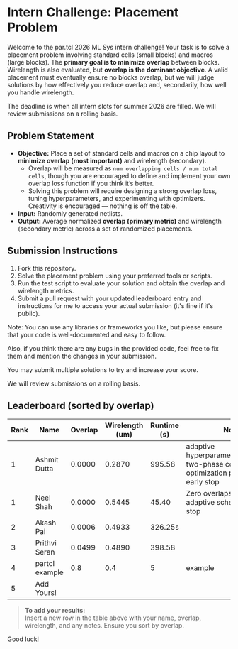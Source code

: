 # Intern Challenge: Placement Problem

Welcome to the par.tcl 2026 ML Sys intern challenge! Your task is to solve a placement problem involving standard cells (small blocks) and macros (large blocks). The **primary goal is to minimize overlap** between blocks. Wirelength is also evaluated, but **overlap is the dominant objective**. A valid placement must eventually ensure no blocks overlap, but we will judge solutions by how effectively you reduce overlap and, secondarily, how well you handle wirelength.

The deadline is when all intern slots for summer 2026 are filled. We will review submissions on a rolling basis.

## Problem Statement

- **Objective:** Place a set of standard cells and macros on a chip layout to **minimize overlap (most important)** and wirelength (secondary).  
  - Overlap will be measured as `num overlapping cells / num total cells`, though you are encouraged to define and implement your own overlap loss function if you think it’s better.  
  - Solving this problem will require designing a strong overlap loss, tuning hyperparameters, and experimenting with optimizers. Creativity is encouraged — nothing is off the table.  
- **Input:** Randomly generated netlists.  
- **Output:** Average normalized **overlap (primary metric)** and wirelength (secondary metric) across a set of randomized placements.  

## Submission Instructions

1. Fork this repository.  
2. Solve the placement problem using your preferred tools or scripts.  
3. Run the test script to evaluate your solution and obtain the overlap and wirelength metrics.  
4. Submit a pull request with your updated leaderboard entry and instructions for me to access your actual submission (it's fine if it's public).  

Note: You can use any libraries or frameworks you like, but please ensure that your code is well-documented and easy to follow.  

Also, if you think there are any bugs in the provided code, feel free to fix them and mention the changes in your submission.  

You may submit multiple solutions to try and increase your score.

We will review submissions on a rolling basis. 


## Leaderboard (sorted by overlap)

| Rank | Name            | Overlap     | Wirelength (um) | Runtime (s) | Notes                |
|------|-----------------|-------------|-----------------|-------------|----------------------|
| 1    | Ashmit Dutta    | 0.0000 | 0.2870 | 995.58   | adaptive hyperparameters/scheduler, two-phase constraint optimization problem + early stop
| 1    | Neel  Shah      | 0.0000      | 0.5445          | 45.40       |  Zero overlaps on all tests, adaptive schedule + early stop |
| 2    | Akash Pai       | 0.0006      | 0.4933          | 326.25s     |                      |
| 3    | Prithvi Seran   | 0.0499      | 0.4890          | 398.58      |                      |
| 4    | partcl example  | 0.8         | 0.4             | 5           | example              |
| 5    | Add Yours!      |             |                 |             |                      |

> **To add your results:**  
> Insert a new row in the table above with your name, overlap, wirelength, and any notes. Ensure you sort by overlap.

Good luck!
